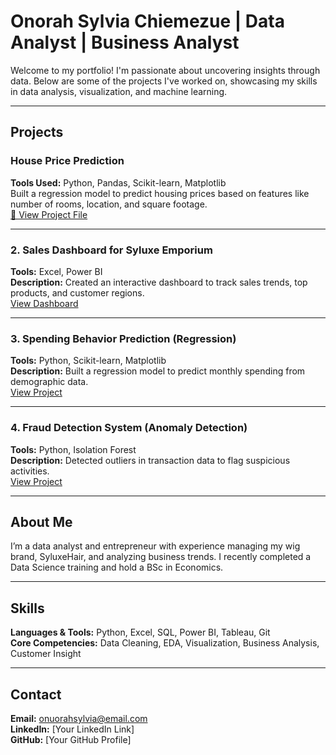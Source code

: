 # Onorah Sylvia Chiemezue | Data Analyst | Business Analyst

Welcome to my portfolio! I'm passionate about uncovering insights through data. Below are some of the projects I've worked on, showcasing my skills in data analysis, visualization, and machine learning.

---

## Projects

###  House Price Prediction
**Tools Used:** Python, Pandas, Scikit-learn, Matplotlib  
Built a regression model to predict housing prices based on features like number of rooms, location, and square footage.  
[🔗 View Project File](./housepriceprediction.ipynb)

---

### 2. Sales Dashboard for Syluxe Emporium  
**Tools:** Excel, Power BI  
**Description:** Created an interactive dashboard to track sales trends, top products, and customer regions.  
[View Dashboard](link-or-screenshot)

---

### 3. Spending Behavior Prediction (Regression)  
**Tools:** Python, Scikit-learn, Matplotlib  
**Description:** Built a regression model to predict monthly spending from demographic data.  
[View Project](link-to-project-folder)

---

### 4. Fraud Detection System (Anomaly Detection)  
**Tools:** Python, Isolation Forest  
**Description:** Detected outliers in transaction data to flag suspicious activities.  
[View Project](link-to-project-folder)

---

## About Me

I’m a data analyst and entrepreneur with experience managing my wig brand, SyluxeHair, and analyzing business trends. I recently completed a Data Science training and hold a BSc in Economics.  

---

## Skills  
**Languages & Tools:** Python, Excel, SQL, Power BI, Tableau, Git  
**Core Competencies:** Data Cleaning, EDA, Visualization, Business Analysis, Customer Insight

---

## Contact  
**Email:** onuorahsylvia@email.com  
**LinkedIn:** [Your LinkedIn Link]  
**GitHub:** [Your GitHub Profile]
